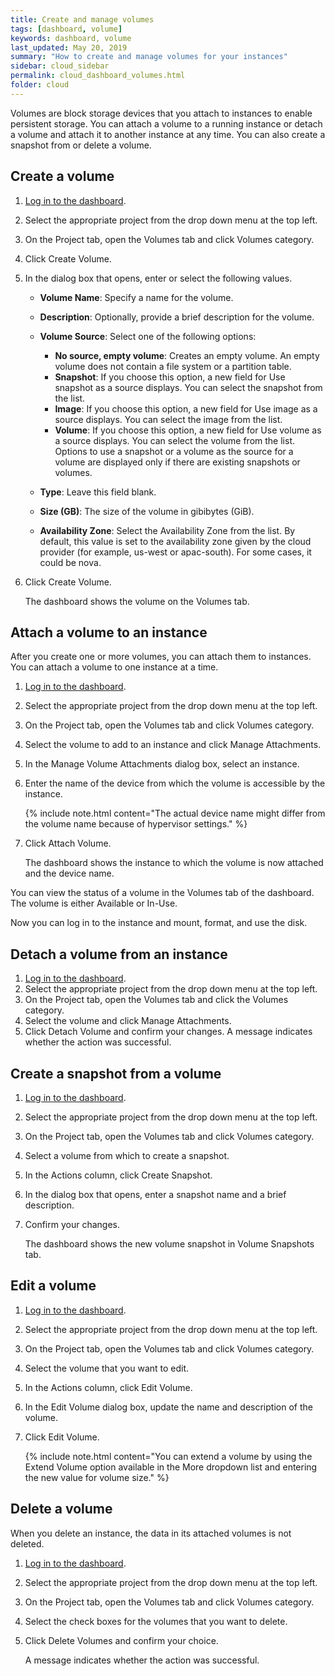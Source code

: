 ```yaml
---
title: Create and manage volumes
tags: [dashboard, volume]
keywords: dashboard, volume
last_updated: May 20, 2019
summary: "How to create and manage volumes for your instances"
sidebar: cloud_sidebar
permalink: cloud_dashboard_volumes.html
folder: cloud
---
```


Volumes are block storage devices that you attach to instances to enable persistent storage. You can attach a volume to a running instance or detach a volume and attach it to another instance at any time. You can also create a snapshot from or delete a volume.

## Create a volume
1. [Log in to the dashboard](cloud_dashboard_login.html).

1. Select the appropriate project from the drop down menu at the top left.

1. On the Project tab, open the Volumes tab and click Volumes category.

1. Click Create Volume.

1. In the dialog box that opens, enter or select the following values.

   - **Volume Name**: Specify a name for the volume.

   - **Description**: Optionally, provide a brief description for the volume.

   - **Volume Source**: Select one of the following options:

     - **No source, empty volume**: Creates an empty volume. An empty volume does not contain a file system or a partition table.
     - **Snapshot**: If you choose this option, a new field for Use snapshot as a source displays. You can select the snapshot from the list.
     - **Image**: If you choose this option, a new field for Use image as a source displays. You can select the image from the list.
     - **Volume**: If you choose this option, a new field for Use volume as a source displays. You can select the volume from the list. Options to use a snapshot or a volume as the source for a volume are displayed only if there are existing snapshots or volumes.

   - **Type**: Leave this field blank.

   - **Size (GB)**: The size of the volume in gibibytes (GiB).

   - **Availability Zone**: Select the Availability Zone from the list. By default, this value is set to the availability zone given by the cloud provider (for example, us-west or apac-south). For some cases, it could be nova.

1. Click Create Volume.

   The dashboard shows the volume on the Volumes tab.

## Attach a volume to an instance
After you create one or more volumes, you can attach them to instances. You can attach a volume to one instance at a time.

1. [Log in to the dashboard](cloud_dashboard_login.html).

1. Select the appropriate project from the drop down menu at the top left.

1. On the Project tab, open the Volumes tab and click Volumes category.

1. Select the volume to add to an instance and click Manage Attachments.

1. In the Manage Volume Attachments dialog box, select an instance.

1. Enter the name of the device from which the volume is accessible by the instance.

   {% include note.html content="The actual device name might differ from the volume name because of hypervisor settings." %}

1. Click Attach Volume.

   The dashboard shows the instance to which the volume is now attached and the device name.

You can view the status of a volume in the Volumes tab of the dashboard. The volume is either Available or In-Use.

Now you can log in to the instance and mount, format, and use the disk.

## Detach a volume from an instance
1. [Log in to the dashboard](cloud_dashboard_login.html).
1. Select the appropriate project from the drop down menu at the top left.
1. On the Project tab, open the Volumes tab and click the Volumes category.
1. Select the volume and click Manage Attachments.
1. Click Detach Volume and confirm your changes.
A message indicates whether the action was successful.

## Create a snapshot from a volume
1. [Log in to the dashboard](cloud_dashboard_login.html).

1. Select the appropriate project from the drop down menu at the top left.

1. On the Project tab, open the Volumes tab and click Volumes category.

1. Select a volume from which to create a snapshot.

1. In the Actions column, click Create Snapshot.

1. In the dialog box that opens, enter a snapshot name and a brief description.

1. Confirm your changes.

   The dashboard shows the new volume snapshot in Volume Snapshots tab.

## Edit a volume
1. [Log in to the dashboard](cloud_dashboard_login.html).

1. Select the appropriate project from the drop down menu at the top left.

1. On the Project tab, open the Volumes tab and click Volumes category.

1. Select the volume that you want to edit.

1. In the Actions column, click Edit Volume.

1. In the Edit Volume dialog box, update the name and description of the volume.

1. Click Edit Volume.

   {% include note.html content="You can extend a volume by using the Extend Volume option available in the More dropdown list and entering the new value for volume size." %}

## Delete a volume
When you delete an instance, the data in its attached volumes is not deleted.

1. [Log in to the dashboard](cloud_dashboard_login.html).

1. Select the appropriate project from the drop down menu at the top left.

1. On the Project tab, open the Volumes tab and click Volumes category.

1. Select the check boxes for the volumes that you want to delete.

1. Click Delete Volumes and confirm your choice.

   A message indicates whether the action was successful.

